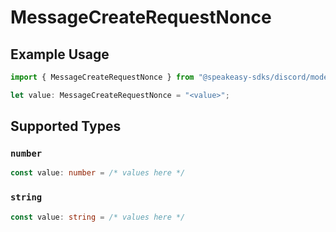 # MessageCreateRequestNonce

## Example Usage

```typescript
import { MessageCreateRequestNonce } from "@speakeasy-sdks/discord/models/components";

let value: MessageCreateRequestNonce = "<value>";
```

## Supported Types

### `number`

```typescript
const value: number = /* values here */
```

### `string`

```typescript
const value: string = /* values here */
```

